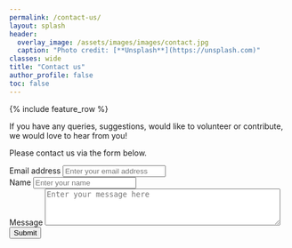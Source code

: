 ```yaml
---
permalink: /contact-us/
layout: splash
header:
  overlay_image: /assets/images/images/contact.jpg
  caption: "Photo credit: [**Unsplash**](https://unsplash.com)"
classes: wide
title: "Contact us"
author_profile: false
toc: false
---
```


{% include feature_row %}

If you have any queries, suggestions, would like to volunteer or contribute, we would love to hear from you!  

Please contact us via the form below.

<form accept-charset="UTF-8" action="mailto:debsdey@hotmail.com" enctype="multipart/form-data" target="_blank">
          <div class="form-group">
            <label for="exampleInputEmail1" required="required">Email address</label>
            <input type="email" name="email" class="form-control" id="email" aria-describedby="emailHelp" placeholder="Enter your email address"  required="required">
          </div>
          <div class="form-group">
            <label for="exampleInputName">Name</label>
            <input type="text" name="name" class="form-control" id="name" placeholder="Enter your name" required="required">
          </div>
        <div class="form-group">
            <label for="exampleMessage">Message</label>
              <textarea type="text" id="message" class="form-control" name="message" rows="4" cols="50" placeholder="Enter your message here" required="required"></textarea>
          </div>
          <button type="submit" class="btn btn-primary">Submit</button>
        </form>
        

